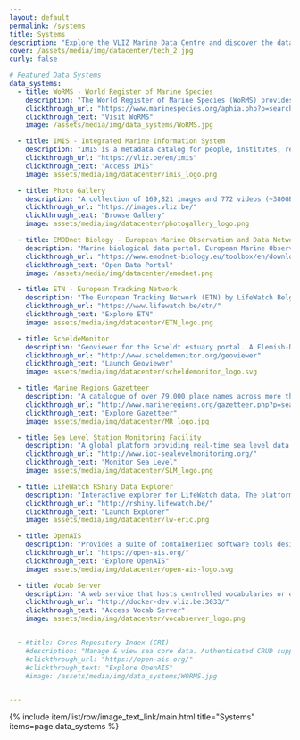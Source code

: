 ```yaml
---
layout: default
permalink: /systems
title: Systems
description: "Explore the VLIZ Marine Data Centre and discover the data systems we manage. We provide a range of systems to support marine research and data management."
cover: /assets/media/img/datacenter/tech_2.jpg
curly: false

# Featured Data Systems
data_systems:
  - title: WoRMS - World Register of Marine Species
    description: "The World Register of Marine Species (WoRMS) provides an authoritative list of marine organism names, prioritizing valid names while including synonyms to aid in interpreting taxonomic literature. It supports several projects, including LifeWatch Species Information."
    clickthrough_url: "https://www.marinespecies.org/aphia.php?p=search"
    clickthrough_text: "Visit WoRMS"
    image: /assets/media/img/data_systems/WoRMS.jpg

  - title: IMIS - Integrated Marine Information System
    description: "IMIS is a metadata catalog for people, institutes, references, and datasets, designed to integrate with VLIZ databases like the Marine Data Archive (MDA) and WoRMS. It follows the FAIR principles to ensure data is Findable, Accessible, Interoperable, and Reusable."
    clickthrough_url: "https://vliz.be/en/imis"
    clickthrough_text: "Access IMIS"
    image: assets/media/img/datacenter/imis_logo.png

  - title: Photo Gallery
    description: "A collection of 169,821 images and 772 videos (~380GB) organized into 3,544 albums across 125 projects and websites. Content is licensed under Creative Commons Attribution-Noncommercial-Share Alike 4.0. The collection is directly linked to VLIZ data systems such as Aphia, IMIS, and the Marineregions Gazetteer"
    clickthrough_url: "https://images.vliz.be/"
    clickthrough_text: "Browse Gallery"
    image: assets/media/img/datacenter/photogallery_logo.png

  - title: EMODnet Biology - European Marine Observation and Data Network
    description: "Marine biological data portal. European Marine Observation and Data Network provides open access to high-quality, standardized marine data across Europe, supporting marine research, policy, and sustainable management."
    clickthrough_url: "https://www.emodnet-biology.eu/toolbox/en/download/occurrence/explore"
    clickthrough_text: "Open Data Portal"
    image: /assets/media/img/datacenter/emodnet.png

  - title: ETN - European Tracking Network
    description: "The European Tracking Network (ETN) by LifeWatch Belgium is a large-scale platform tracking aquatic animal movements using acoustic telemetry. It aggregates data from thousands of tagged animals across many species, supporting research on migration, habitat use, and climate impacts"
    clickthrough_url: "https://www.lifewatch.be/etn/"
    clickthrough_text: "Explore ETN"
    image: assets/media/img/datacenter/ETN_logo.png

  - title: ScheldeMonitor
    description: "Geoviewer for the Scheldt estuary portal. A Flemish-Dutch knowledge and information portal focused on research and monitoring within the Scheldt estuary. It serves as a central hub for data and information related to the entire area of the Western Scheldt and the Sea Scheldt."
    clickthrough_url: "http://www.scheldemonitor.org/geoviewer"
    clickthrough_text: "Launch Geoviewer"
    image: assets/media/img/datacenter/scheldemonitor_logo.svg

  - title: Marine Regions Gazetteer
    description: "A catalogue of over 79,000 place names across more than 64,000 marine locations globally, including seas, bays, ridges, and sampling stations. The Gazetteer supports various applications, such as linking species distribution data from the World Register of Marine Species (WoRMS) and integrating with the ScheldeMonitor. Each geographic feature is assigned a unique identifier (MRGID) and can be visualized through dynamic maps and accessed via web services."
    clickthrough_url: "http://www.marineregions.org/gazetteer.php?p=search"
    clickthrough_text: "Explore Gazetteer"
    image: assets/media/img/datacenter/MR_logo.jpg

  - title: Sea Level Station Monitoring Facility
    description: "A global platform providing real-time sea level data from over 1,250 monitoring stations across 170 operators worldwide. Established in 2006 to address sea-level monitoring gaps, particularly in Africa, the facility has since expanded to support tsunami early warning systems and climate research. It is recognized as an Ocean Decade Project under the Ocean Decade Tsunami Programme."
    clickthrough_url: "http://www.ioc-sealevelmonitoring.org/"
    clickthrough_text: "Monitor Sea Level"
    image: assets/media/img/datacenter/SLM_logo.png

  - title: LifeWatch RShiny Data Explorer
    description: "Interactive explorer for LifeWatch data. The platform offers access to an extensive array of environmental and biodiversity datasets acquired through diverse monitoring programs. It enables users to explore, visualize, and conduct analyses of data pertaining to both marine and terrestrial ecosystems."
    clickthrough_url: "http://rshiny.lifewatch.be/"
    clickthrough_text: "Launch Explorer"
    image: assets/media/img/datacenter/lw-eric.png

  - title: OpenAIS
    description: "Provides a suite of containerized software tools designed to process, store, and analyze Automatic Identification System (AIS) data. These tools enable researchers to transform raw vessel tracking information into structured datasets, facilitating spatio-temporal analyses and integration with other research data. OpenAIS aims to reduce the technical barriers to utilizing AIS data, making it more accessible for scientific inquiry and public good applications."
    clickthrough_url: "https://open-ais.org/"
    clickthrough_text: "Explore OpenAIS"
    image: assets/media/img/datacenter/open-ais-logo.svg

  - title: Vocab Server
    description: "A web service that hosts controlled vocabularies or ontologies designed to standardize terminology within marine and environmental data. It provides structured and authoritative lists of terms—such as categories, definitions, and classifications—used across VLIZ’s databases and projects to promote consistent data annotation and enhance interoperability."
    clickthrough_url: "http://docker-dev.vliz.be:3033/"
    clickthrough_text: "Access Vocab Server"
    image: assets/media/img/datacenter/vocabserver_logo.png


  - #title: Cores Repository Index (CRI)
    #description: "Manage & view sea core data. Authenticated CRUD support."
    #clickthrough_url: "https://open-ais.org/"
    #clickthrough_text: "Explore OpenAIS"
    #image: /assets/media/img/data_systems/WORMS.jpg


---
```


{% include item/list/row/image_text_link/main.html
title="Systems"
items=page.data_systems %}

